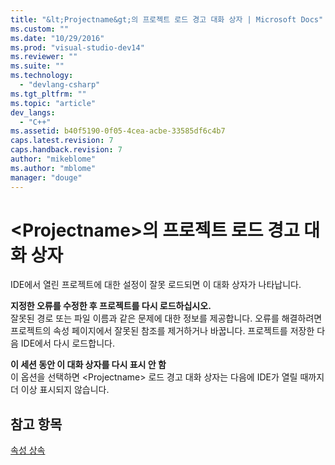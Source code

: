 ```yaml
---
title: "&lt;Projectname&gt;의 프로젝트 로드 경고 대화 상자 | Microsoft Docs"
ms.custom: ""
ms.date: "10/29/2016"
ms.prod: "visual-studio-dev14"
ms.reviewer: ""
ms.suite: ""
ms.technology: 
  - "devlang-csharp"
ms.tgt_pltfrm: ""
ms.topic: "article"
dev_langs: 
  - "C++"
ms.assetid: b40f5190-0f05-4cea-acbe-33585df6c4b7
caps.latest.revision: 7
caps.handback.revision: 7
author: "mikeblome"
ms.author: "mblome"
manager: "douge"
---
```

# &lt;Projectname&gt;의 프로젝트 로드 경고 대화 상자
IDE에서 열린 프로젝트에 대한 설정이 잘못 로드되면 이 대화 상자가 나타납니다.  
  
 **지정한 오류를 수정한 후 프로젝트를 다시 로드하십시오.**  
 잘못된 경로 또는 파일 이름과 같은 문제에 대한 정보를 제공합니다.  오류를 해결하려면 프로젝트의 속성 페이지에서 잘못된 참조를 제거하거나 바꿉니다.  프로젝트를 저장한 다음 IDE에서 다시 로드합니다.  
  
 **이 세션 동안 이 대화 상자를 다시 표시 안 함**  
 이 옵션을 선택하면 \<Projectname\> 로드 경고 대화 상자는 다음에 IDE가 열릴 때까지 더 이상 표시되지 않습니다.  
  
## 참고 항목  
 [속성 상속](../misc/property-inheritance.md)